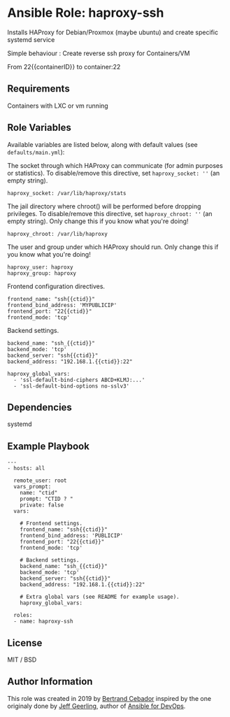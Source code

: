 # Ansible Role: haproxy-ssh

Installs HAProxy for Debian/Proxmox (maybe ubuntu) and create specific systemd service

Simple behaviour : Create reverse ssh proxy for Containers/VM

From 22{{containerID}} to container:22

## Requirements

Containers with LXC or vm running

## Role Variables

Available variables are listed below, along with default values (see `defaults/main.yml`):

The socket through which HAProxy can communicate (for admin purposes or statistics). To disable/remove this directive, set `haproxy_socket: ''` (an empty string).

    haproxy_socket: /var/lib/haproxy/stats

The jail directory where chroot() will be performed before dropping privileges. To disable/remove this directive, set `haproxy_chroot: ''` (an empty string). Only change this if you know what you're doing!

    haproxy_chroot: /var/lib/haproxy

The user and group under which HAProxy should run. Only change this if you know what you're doing!

    haproxy_user: haproxy
    haproxy_group: haproxy

Frontend configuration directives.

    frontend_name: "ssh{{ctid}}"
    frontend_bind_address: 'MYPUBLICIP'
    frontend_port: "22{{ctid}}"
    frontend_mode: 'tcp'
    
Backend settings.

    backend_name: "ssh_{{ctid}}"
    backend_mode: 'tcp'
    backend_server: "ssh{{ctid}}"
    backend_address: "192.168.1.{{ctid}}:22"

    haproxy_global_vars:
      - 'ssl-default-bind-ciphers ABCD+KLMJ:...'
      - 'ssl-default-bind-options no-sslv3'

## Dependencies

systemd 

## Example Playbook

    ---
    - hosts: all
    
      remote_user: root
      vars_prompt:
        name: "ctid"
        prompt: "CTID ? "
        private: false
      vars:
    
        # Frontend settings.
        frontend_name: "ssh{{ctid}}"
        frontend_bind_address: 'PUBLICIP'
        frontend_port: "22{{ctid}}"
        frontend_mode: 'tcp'
    
        # Backend settings.
        backend_name: "ssh_{{ctid}}"
        backend_mode: 'tcp'
        backend_server: "ssh{{ctid}}"
        backend_address: "192.168.1.{{ctid}}:22"
    
        # Extra global vars (see README for example usage).
        haproxy_global_vars:
    
      roles:
      - name: haproxy-ssh
    
## License

MIT / BSD

## Author Information

This role was created in 2019 by [Bertrand Cebador](https://github.com/Bbertatum) inspired by the one originaly done by [Jeff Geerling](https://www.jeffgeerling.com/), author of [Ansible for DevOps](https://www.ansiblefordevops.com/).
